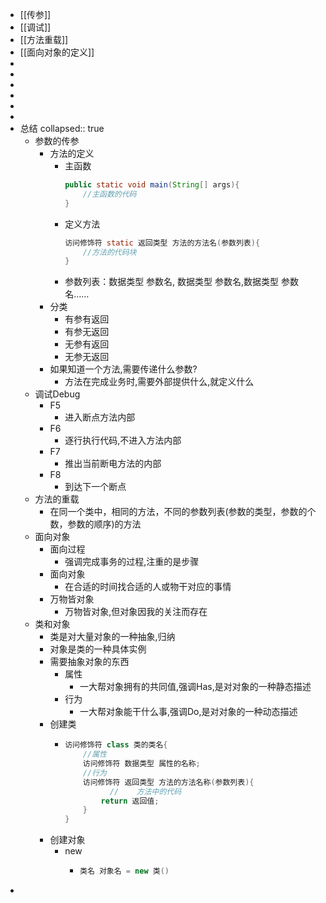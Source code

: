 - [[传参]]
- [[调试]]
- [[方法重载]]
- [[面向对象的定义]]
-
-
-
-
-
-
- 总结
  collapsed:: true
	- 参数的传参
		- 方法的定义
			- 主函数
			  ```java
			  public static void main(String[] args){
			      //主函数的代码
			  }
			  ```
			- 定义方法
			  ```java
			  访问修饰符 static 返回类型 方法的方法名(参数列表){
			      //方法的代码块
			  }
			  ```
			- 参数列表：数据类型 参数名, 数据类型 参数名,数据类型 参数名……
		- 分类
			- 有参有返回
			- 有参无返回
			- 无参有返回
			- 无参无返回
		- 如果知道一个方法,需要传递什么参数?
			- 方法在完成业务时,需要外部提供什么,就定义什么
	- 调试Debug
		- F5
			- 进入断点方法内部
		- F6
			- 逐行执行代码,不进入方法内部
		- F7
			- 推出当前断电方法的内部
		- F8
			- 到达下一个断点
	- 方法的重载
		- 在同一个类中，相同的方法，不同的参数列表(参数的类型，参数的个数，参数的顺序)的方法
	- 面向对象
		- 面向过程
			- 强调完成事务的过程,注重的是步骤
		- 面向对象
			- 在合适的时间找合适的人或物干对应的事情
		- 万物皆对象
			- 万物皆对象,但对象因我的关注而存在
	- 类和对象
		- 类是对大量对象的一种抽象,归纳
		- 对象是类的一种具体实例
		- 需要抽象对象的东西
			- 属性
				- 一大帮对象拥有的共同值,强调Has,是对对象的一种静态描述
			- 行为
				- 一大帮对象能干什么事,强调Do,是对对象的一种动态描述
		- 创建类
			- ```java
			  访问修饰符 class 类的类名{
			      //属性
			      访问修饰符 数据类型 属性的名称;
			      //行为
			      访问修饰符 返回类型 方法的方法名称(参数列表){
			            //    方法中的代码
			          return 返回值;
			      }
			  }
			  ```
		- 创建对象
			- new
				- ```java
				  类名 对象名 = new 类()
				  ```
-